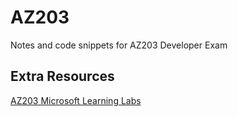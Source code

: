 # AZ203
Notes and code snippets for AZ203 Developer Exam

## Extra Resources

[AZ203 Microsoft Learning Labs](https://microsoftlearning.github.io/AZ-203-DevelopingSolutionsforMicrosoftAzure/)
